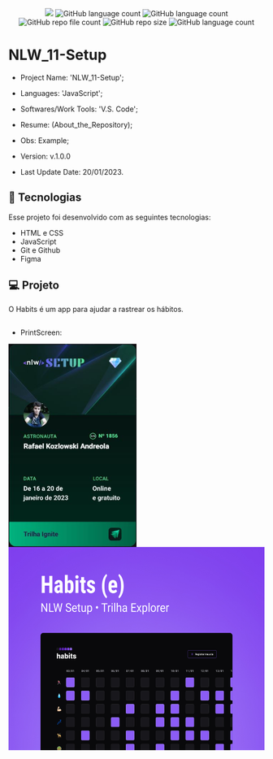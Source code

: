 <p align="center">
  <img src="http://img.shields.io/static/v1?label=STATUS&message=Concluded&color=blue&style=flat"/>
  <img alt="GitHub language count" src="https://img.shields.io/github/languages/count/Rafa-KozAnd/NLW_11-Setup">
  <img alt="GitHub language count" src="https://img.shields.io/github/languages/top/Rafa-KozAnd/NLW_11-Setup">
  <img alt="GitHub repo file count" src="https://img.shields.io/github/directory-file-count/Rafa-KozAnd/NLW_11-Setup">
  <img alt="GitHub repo size" src="https://img.shields.io/github/repo-size/Rafa-KozAnd/NLW_11-Setup">
  <img alt="GitHub language count" src="https://img.shields.io/github/license/Rafa-KozAnd/NLW_11-Setup">
</p>

# NLW_11-Setup

- Project Name: 'NLW_11-Setup';
- Languages: 'JavaScript';
- Softwares/Work Tools: 'V.S. Code';
- Resume: (About_the_Repository);
- Obs: Example;
- Version: v.1.0.0

- Last Update Date: 20/01/2023.

## 🚀 Tecnologias

Esse projeto foi desenvolvido com as seguintes tecnologias:

- HTML e CSS
- JavaScript
- Git e Github
- Figma

## 💻 Projeto

O Habits é um app para ajudar a rastrear os hábitos.

##

- PrintScreen:
<div>
  <img align="center" height="400" widht="400" src="/Print/Maratona.JPG" />
    <img align="center" height="400" widht="400" src="/Print/Print.jpg" />
</div><br>
